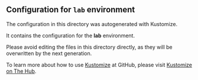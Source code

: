 ## Configuration for `lab` environment
The configuration in this directory was autogenerated with Kustomize.

It contains the configuration for the **lab** environment.

Please avoid editing the files in this directory directly, as they will be overwritten by the next generation.

To learn more about how to use [Kustomize](https://kustomize.io/) at GitHub, please visit [Kustomize on The Hub](https://thehub.github.com/epd/engineering/products-and-services/internal/kustomize).
